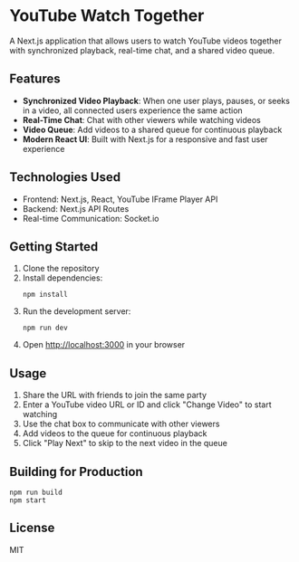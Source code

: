 # YouTube Watch Together

A Next.js application that allows users to watch YouTube videos together with synchronized playback, real-time chat, and a shared video queue.

## Features

- **Synchronized Video Playback**: When one user plays, pauses, or seeks in a video, all connected users experience the same action
- **Real-Time Chat**: Chat with other viewers while watching videos
- **Video Queue**: Add videos to a shared queue for continuous playback
- **Modern React UI**: Built with Next.js for a responsive and fast user experience

## Technologies Used

- Frontend: Next.js, React, YouTube IFrame Player API
- Backend: Next.js API Routes
- Real-time Communication: Socket.io

## Getting Started

1. Clone the repository
2. Install dependencies:
   ```
   npm install
   ```
3. Run the development server:
   ```
   npm run dev
   ```
4. Open [http://localhost:3000](http://localhost:3000) in your browser

## Usage

1. Share the URL with friends to join the same party
2. Enter a YouTube video URL or ID and click "Change Video" to start watching
3. Use the chat box to communicate with other viewers
4. Add videos to the queue for continuous playback
5. Click "Play Next" to skip to the next video in the queue

## Building for Production

```
npm run build
npm start
```

## License

MIT
